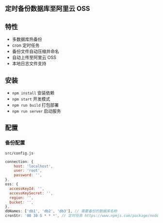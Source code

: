 ## 定时备份数据库至阿里云 OSS

## 特性

- 多数据库热备份
- cron 定时任务
- 备份文件自动压缩并命名
- 自动上传至阿里云 OSS
- 本地日志文件支持

## 安装

- `npm install` 安装依赖
- `npm start` 开发模式
- `npm run build` 打包部署
- `npm run server` 启动服务

## 配置

### 备份配置

`src/config.js`

```js
connection: {
    host: 'localhost',
    user: 'root',
    password: '',
},
oss: {
  accessKeyId: '',
  accessKeySecret: '',
  region: '',
  bucket: '',
},
dbNames: ['db1', 'db2', 'db3'], // 需要备份的数据库名称
cronStr: '00 30 5 * * *', // 定时任务 https://www.npmjs.com/package/node-cron#allowed-fields
```
